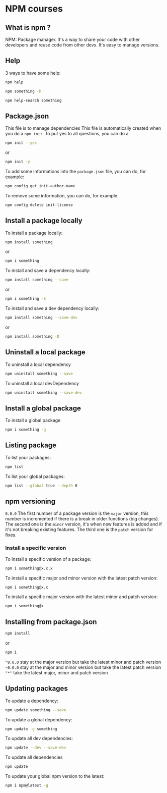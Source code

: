 # NPM courses

## What is npm ?
NPM: Package manager. It's a way to share your code with other developers and reuse code from other devs. It's easy to manage versions.

## Help
3 ways to have some help:

```bash
npm help
```

```bash
npm something -h
```

```bash
npm help-search something
```

## Package.json
This file is to manage dependencies
This file is automatically created when you do a `npm init`.
To put yes to all questions, you can do a 
```bash
npm init --yes
```
or 
```bash
npm init -y
```
To add some informations into the `package.json` file, you can do, for example: 
```bash
npm config get init-author-name
```
To remove some information, you can do, for example:
```bash
npm config delete init-license
```

## Install a package locally
To install a package locally:
```bash
npm install something
```
or
```bash
npm i something
```

To install and save a dependency locally:

```bash
npm install something --save
```
or
```bash
npm i something -S
```

To install and save a dev dependency locally:

```bash
npm install something --save-dev
```

or
```bash
npm install something -D
```
## Uninstall a local package

To uninstall a local dependency
```bash
npm uninstall something --save
```

To uninstall a local devDependency
```bash
npm uninstall something --save-dev
```

## Install a global package

To install a global package

```bash
npm i something -g
```

## Listing package

To list your packages:

```bash
npm list
```

To list your global packages:

```bash
npm list --global true --depth 0
```

## npm versioning

`0.0.0` The first number of a package version is the `major` version, this number is incremented if there is a break in older functions (big changes). 
The second one is the `minor` version, it's when new features is added and if it's not breaking existing features. 
The third one is the `patch` version for fixes.

### Install a specific version

To install a specific version of a package: 
```bash
npm i something@x.x.x
```

To install a specific major and minor version with the latest patch version:
```bash
npm i something@x.x
```

To install a specific major version with the latest minor and patch version:
```bash
npm i something@x
```

## Installing from package.json

```bash
npm install
```

or

```bash
npm i
```

`^0.0.0` stay at the major version but take the latest minor and patch version
`~0.0.0` stay at the major and minor version but take the latest patch version
`"*"` take the latest major, minor and patch version

## Updating packages
To update a dependency:
```bash
npm update something --save
```
To update a global dependency:
```bash
npm update -g something
```

To update all dev dependencies:
```bash
npm update --dev --save-dev
```

To update all dependencies
```bash
npm update
```

To update your global npm version to the latest:
```bash
npm i npm@latest -g
```




